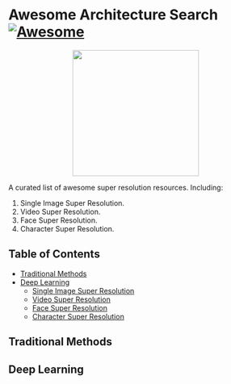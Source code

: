 # Awesome Architecture Search [![Awesome](https://awesome.re/badge.svg)](https://awesome.re)
<p align="center">
  <img width="250" src="https://camo.githubusercontent.com/1131548cf666e1150ebd2a52f44776d539f06324/68747470733a2f2f63646e2e7261776769742e636f6d2f73696e647265736f726875732f617765736f6d652f6d61737465722f6d656469612f6c6f676f2e737667" "Awesome!">
</p>

A curated list of awesome super resolution resources. 
Including:
1. Single Image Super Resolution.
1. Video Super Resolution.
1. Face Super Resolution.
1. Character Super Resolution.

## Table of Contents
- [Traditional Methods](#traditional-methods)
- [Deep Learning](#deep-learning)
  - [Single Image Super Resolution](#survey)
  - [Video Super Resolution](#reinforcement-learning)
  - [Face Super Resolution](#evolutionary-algorithm)
  - [Character Super Resolution](#others)

## Traditional Methods

## Deep Learning
